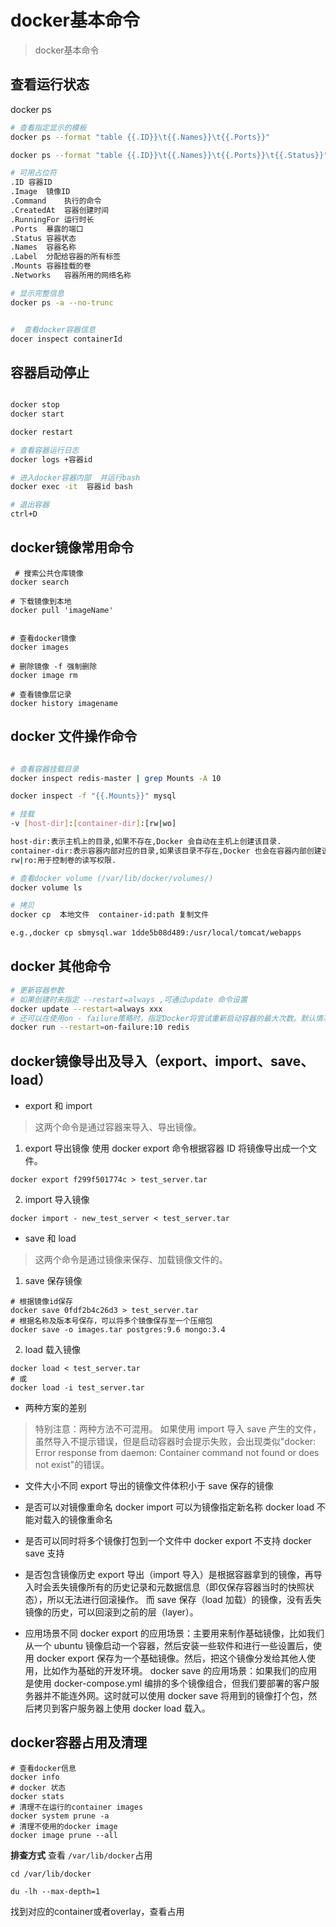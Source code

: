 # docker基本命令
> docker基本命令
## 查看运行状态
docker ps 
```bash
# 查看指定显示的模板
docker ps --format "table {{.ID}}\t{{.Names}}\t{{.Ports}}"

docker ps --format "table {{.ID}}\t{{.Names}}\t{{.Ports}}\t{{.Status}}"

# 可用占位符
.ID	容器ID
.Image	镜像ID
.Command	执行的命令
.CreatedAt	容器创建时间
.RunningFor	运行时长
.Ports	暴露的端口
.Status	容器状态
.Names	容器名称
.Label	分配给容器的所有标签
.Mounts	容器挂载的卷
.Networks	容器所用的网络名称

# 显示完整信息
docker ps -a --no-trunc


#  查看docker容器信息
docer inspect containerId
```
## 容器启动停止
```bash

docker stop 
docker start 

docker restart 

# 查看容器运行日志
docker logs +容器id 

# 进入docker容器内部  并运行bash
docker exec -it  容器id bash  

# 退出容器  
ctrl+D
```


## docker镜像常用命令
```shell script
 # 搜索公共仓库镜像
docker search

# 下载镜像到本地
docker pull 'imageName'


# 查看docker镜像
docker images 

# 删除镜像 -f 强制删除
docker image rm 

# 查看镜像层记录
docker history imagename

```
## docker 文件操作命令
```bash

# 查看容器挂载目录
docker inspect redis-master | grep Mounts -A 10

docker inspect -f "{{.Mounts}}" mysql

# 挂载
-v [host-dir]:[container-dir]:[rw|wo]

host-dir:表示主机上的目录,如果不存在,Docker 会自动在主机上创建该目录.
container-dir:表示容器内部对应的目录,如果该目录不存在,Docker 也会在容器内部创建该目录.
rw|ro:用于控制卷的读写权限.

# 查看docker volume (/var/lib/docker/volumes/)
docker volume ls  

# 拷贝
docker cp  本地文件  container-id:path 复制文件

e.g.,docker cp sbmysql.war 1dde5b08d489:/usr/local/tomcat/webapps

```
## docker 其他命令
```bash
# 更新容器参数
# 如果创建时未指定 --restart=always ,可通过update 命令设置
docker update --restart=always xxx
# 还可以在使用on - failure策略时，指定Docker将尝试重新启动容器的最大次数。默认情况下，Docker将尝试永远重新启动容器。
docker run --restart=on-failure:10 redis 
```

## docker镜像导出及导入（export、import、save、load）
- export 和 import
> 这两个命令是通过容器来导入、导出镜像。
1. export 导出镜像
使用 docker export 命令根据容器 ID 将镜像导出成一个文件。
```shell script
docker export f299f501774c > test_server.tar
```
2. import 导入镜像
```shell script
docker import - new_test_server < test_server.tar
```
- save 和 load
> 这两个命令是通过镜像来保存、加载镜像文件的。
1. save 保存镜像
```shell script
# 根据镜像id保存
docker save 0fdf2b4c26d3 > test_server.tar
# 根据名称及版本号保存，可以将多个镜像保存至一个压缩包
docker save -o images.tar postgres:9.6 mongo:3.4
```
2. load 载入镜像
```shell script
docker load < test_server.tar
# 或
docker load -i test_server.tar
```
- 两种方案的差别
> 特别注意：两种方法不可混用。
  如果使用 import 导入 save 产生的文件，虽然导入不提示错误，但是启动容器时会提示失败，会出现类似"docker: Error response from daemon: Container command not found or does not exist"的错误。
- 文件大小不同
export 导出的镜像文件体积小于 save 保存的镜像
- 是否可以对镜像重命名
docker import 可以为镜像指定新名称
docker load 不能对载入的镜像重命名

- 是否可以同时将多个镜像打包到一个文件中
docker export 不支持
docker save 支持

- 是否包含镜像历史
export 导出（import 导入）是根据容器拿到的镜像，再导入时会丢失镜像所有的历史记录和元数据信息（即仅保存容器当时的快照状态），所以无法进行回滚操作。
而 save 保存（load 加载）的镜像，没有丢失镜像的历史，可以回滚到之前的层（layer）。

- 应用场景不同
docker export 的应用场景：主要用来制作基础镜像，比如我们从一个 ubuntu 镜像启动一个容器，然后安装一些软件和进行一些设置后，使用 docker export 保存为一个基础镜像。然后，把这个镜像分发给其他人使用，比如作为基础的开发环境。
docker save 的应用场景：如果我们的应用是使用 docker-compose.yml 编排的多个镜像组合，但我们要部署的客户服务器并不能连外网。这时就可以使用 docker save 将用到的镜像打个包，然后拷贝到客户服务器上使用 docker load 载入。

## docker容器占用及清理
```shell script
# 查看docker信息
docker info
# docker 状态
docker stats
# 清理不在运行的container images
docker system prune -a
# 清理不使用的docker image
docker image prune --all
```
**排查方式**
查看 `/var/lib/docker`占用
```shell script
cd /var/lib/docker

du -lh --max-depth=1 

```
找到对应的container或者overlay，查看占用
